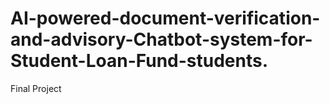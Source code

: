 # AI-powered-document-verification-and-advisory-Chatbot-system-for-Student-Loan-Fund-students.
Final Project
